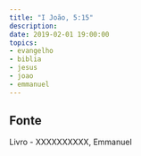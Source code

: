 ```yaml
---
title: "I João, 5:15"
description: 
date: 2019-02-01 19:00:00
topics: 
- evangelho
- biblia
- jesus
- joao
- emmanuel
---
```




## Fonte
Livro - XXXXXXXXXX, Emmanuel
